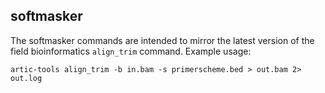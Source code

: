 ## softmasker

The softmasker commands are intended to mirror the latest version of the field bioinformatics `align_trim` command. Example usage:

```
artic-tools align_trim -b in.bam -s primerscheme.bed > out.bam 2> out.log
```